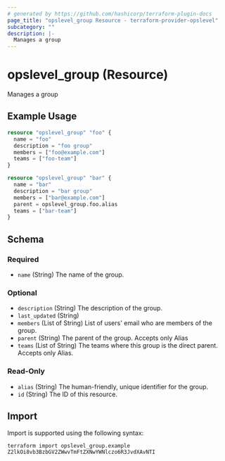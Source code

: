 ```yaml
---
# generated by https://github.com/hashicorp/terraform-plugin-docs
page_title: "opslevel_group Resource - terraform-provider-opslevel"
subcategory: ""
description: |-
  Manages a group
---
```


# opslevel_group (Resource)

Manages a group

## Example Usage

```terraform
resource "opslevel_group" "foo" {
  name = "foo"
  description = "foo group"
  members = ["foo@example.com"]
  teams = ["foo-team"]
}

resource "opslevel_group" "bar" {
  name = "bar"
  description = "bar group"
  members = ["bar@example.com"]
  parent = opslevel_group.foo.alias
  teams = ["bar-team"]
}
```

<!-- schema generated by tfplugindocs -->
## Schema

### Required

- `name` (String) The name of the group.

### Optional

- `description` (String) The description of the group.
- `last_updated` (String)
- `members` (List of String) List of users' email who are members of the group.
- `parent` (String) The parent of the group. Accepts only Alias
- `teams` (List of String) The teams where this group is the direct parent. Accepts only Alias.

### Read-Only

- `alias` (String) The human-friendly, unique identifier for the group.
- `id` (String) The ID of this resource.

## Import

Import is supported using the following syntax:

```shell
terraform import opslevel_group.example Z2lkOi8vb3BzbGV2ZWwvTmFtZXNwYWNlczo6R3JvdXAvNTI
```
